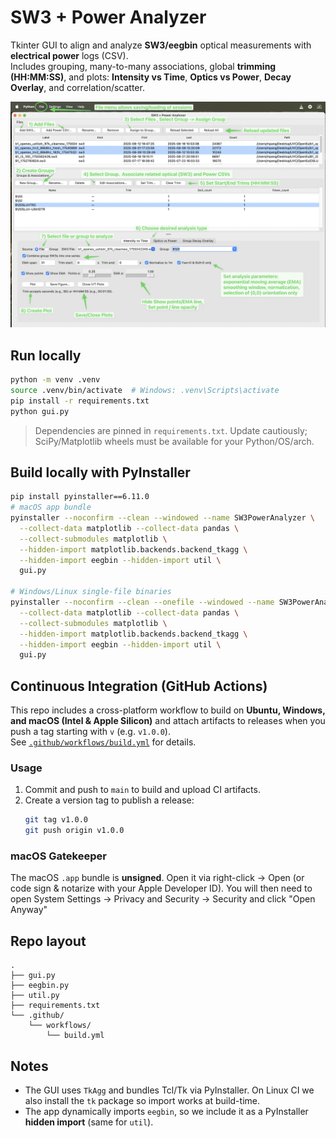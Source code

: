 # SW3 + Power Analyzer

Tkinter GUI to align and analyze **SW3/eegbin** optical measurements with **electrical power** logs (CSV).  
Includes grouping, many-to-many associations, global **trimming (HH:MM:SS)**, and plots: **Intensity vs Time**, **Optics vs Power**, **Decay Overlay**, and correlation/scatter.

![Quick Start Guide - How To](https://github.com/OSLUV/Sweep-Analyzer/blob/main/HowTo.png)

## Run locally

```bash
python -m venv .venv
source .venv/bin/activate  # Windows: .venv\Scripts\activate
pip install -r requirements.txt
python gui.py
```

> Dependencies are pinned in `requirements.txt`. Update cautiously; SciPy/Matplotlib wheels must be available for your Python/OS/arch.  

## Build locally with PyInstaller

```bash
pip install pyinstaller==6.11.0
# macOS app bundle
pyinstaller --noconfirm --clean --windowed --name SW3PowerAnalyzer \
  --collect-data matplotlib --collect-data pandas \
  --collect-submodules matplotlib \
  --hidden-import matplotlib.backends.backend_tkagg \
  --hidden-import eegbin --hidden-import util \
  gui.py

# Windows/Linux single-file binaries
pyinstaller --noconfirm --clean --onefile --windowed --name SW3PowerAnalyzer \
  --collect-data matplotlib --collect-data pandas \
  --collect-submodules matplotlib \
  --hidden-import matplotlib.backends.backend_tkagg \
  --hidden-import eegbin --hidden-import util \
  gui.py
```

## Continuous Integration (GitHub Actions)

This repo includes a cross-platform workflow to build on **Ubuntu, Windows, and macOS (Intel & Apple Silicon)** and attach artifacts to releases when you push a tag starting with `v` (e.g. `v1.0.0`).  
See [`.github/workflows/build.yml`](.github/workflows/build.yml) for details.

### Usage
1. Commit and push to `main` to build and upload CI artifacts.
2. Create a version tag to publish a release:
   ```bash
   git tag v1.0.0
   git push origin v1.0.0
   ```

### macOS Gatekeeper

The macOS `.app` bundle is **unsigned**. Open it via right-click → Open (or code sign & notarize with your Apple Developer ID). You will then need to open System Settings → Privacy and Security → Security and click "Open Anyway"

## Repo layout

```
.
├── gui.py
├── eegbin.py
├── util.py
├── requirements.txt
└── .github/
    └── workflows/
        └── build.yml
```

## Notes

- The GUI uses `TkAgg` and bundles Tcl/Tk via PyInstaller. On Linux CI we also install the `tk` package so import works at build-time.
- The app dynamically imports `eegbin`, so we include it as a PyInstaller **hidden import** (same for `util`).

